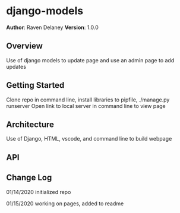 # django-models

**Author**: Raven Delaney
**Version**: 1.0.0 

## Overview
<!-- Provide a high level overview of what this application is and why you are building it, beyond the fact that it's an assignment for a Code Fellows 401 class. (i.e. What's your problem domain?) -->
Use of django models to update page and use an admin page to add updates

## Getting Started
<!-- What are the steps that a user must take in order to build this app on their own machine and get it running? -->
Clone repo in command line, install libraries to pipfile, ./manage.py runserver
Open link to local server in command line to view page

## Architecture
<!-- Provide a detailed description of the application design. What technologies (languages, libraries, etc) you're using, and any other relevant design information. This is also an area which you can include any visuals; flow charts, example usage gifs, screen captures, etc.-->
Use of Django, HTML, vscode, and command line to build webpage


## API
<!-- Provide detailed instructions for your applications usage. This should include any methods or endpoints available to the user/client/developer. Each section should be formatted to provide clear syntax for usage, example calls including input data requirements and options, and example responses or return values. -->

## Change Log
<!-- Use this are to document the iterative changes made to your application as each feature is successfully implemented. Use time stamps. Here's an example:
01-01-2001 4:59pm - Added functionality to add and delete some things.
-->
01/14/2020 initialized repo

01/15/2020 working on pages, added to readme
